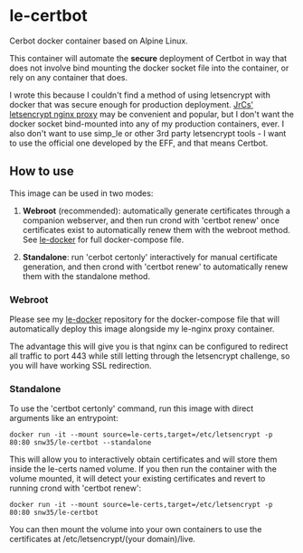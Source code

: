 # le-certbot

Cerbot docker container based on Alpine Linux.

This container will automate the **secure** deployment of Certbot in way that does not involve bind mounting the docker socket file into the container, or rely on any container that does.

I wrote this because I couldn't find a method of using letsencrypt with docker that was secure enough for production deployment. [JrCs' letsencrypt nginx proxy](https://github.com/JrCs/docker-letsencrypt-nginx-proxy-companion) may be convenient and popular, but I don't want the docker socket bind-mounted into any of my production containers, ever. I also don't want to use simp_le or other 3rd party letsencrypt tools - I want to use the official one developed by the EFF, and that means Certbot.

## How to use

This image can be used in two modes:

 1. __Webroot__ (recommended): automatically generate certificates through a companion webserver, and then run crond with 'certbot renew' once certificates exist to automatically renew them with the webroot method. See [le-docker](https://github.com/snw35/le-docker) for full docker-compose file.

 1. __Standalone__: run 'cerbot certonly' interactively for manual certificate generation, and then crond with 'certbot renew' to automatically renew them with the standalone method.


### Webroot

Please see my [le-docker](https://github.com/snw35/le-docker) repository for the docker-compose file that will automatically deploy this image alongside my le-nginx proxy container.

The advantage this will give you is that nginx can be configured to redirect all traffic to port 443 while still letting through the letsencrypt challenge, so you will have working SSL redirection.

### Standalone

To use the 'certbot certonly' command, run this image with direct arguments like an entrypoint:
```
docker run -it --mount source=le-certs,target=/etc/letsencrypt -p 80:80 snw35/le-certbot --standalone
```
This will allow you to interactively obtain certificates and will store them inside the le-certs named volume. If you then run the container with the volume mounted, it will detect your existing certificates and revert to running crond with 'certbot renew':
```
docker run -it --mount source=le-certs,target=/etc/letsencrypt -p 80:80 snw35/le-certbot
```
You can then mount the volume into your own containers to use the certificates at /etc/letsencrypt/(your domain)/live.
